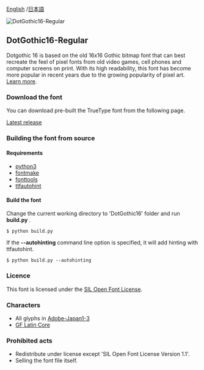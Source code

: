 [English](https://github.com/fontworks-fonts/DotGothic16) /[日本語](README-JP.md) 

![DotGothic16-Regular](./image_DotGothic16.png)

## DotGothic16-Regular

Dotgothic 16 is based on the old 16x16 Gothic bitmap font that can best recreate the feel of pixel fonts from old video games, cell phones and computer screens on print. With its high readability, this font has become more popular in recent years due to the growing popularity of pixel art.
[Learn more](https://fontworks.co.jp/fontsearch/dotgothic16std-m/).


### Download the font

You can download pre-built the TrueType font from the following page.

[Latest release](https://github.com/fontworks-fonts/DotGothic16/tree/master/fonts/ttf)


### Building the font from source

#### Requirements

* [python3](https://www.python.org/)  
* [fontmake](https://github.com/googlefonts/fontmake/)
* [fonttools](https://github.com/fonttools/fonttools/)
* [ttfautohint](https://www.freetype.org/ttfautohint/doc/ttfautohint.html)  


#### Build the font

Change the current working directory to 'DotGothic16' folder and run **build.py** .

    $ python build.py

If the **--autohinting** command line option is specified, it will add hinting with ttfautohint.

    $ python build.py --autohinting


### Licence

This font is licensed under the [SIL Open Font License](https://scripts.sil.org/cms/scripts/page.php?site_id=nrsi&id=OFL).


### Characters

* All glyphs in [Adobe-Japan1-3](https://github.com/adobe-type-tools/Adobe-Japan1)
* [GF Latin Core](https://github.com/googlefonts/gftools/tree/master/Lib/gftools/encodings/GF%20Glyph%20Sets#gf-latin-core)  


### Prohibited acts

* Redistribute under license except 'SIL Open Font License Version 1.1'.
* Selling ​​the font file itself.

